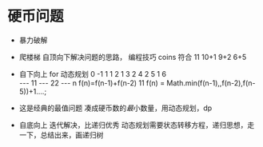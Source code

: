 # 硬币问题

- 暴力破解
- 爬楼梯 自顶向下解决问题的思路， 编程技巧
    coins 符合
    11  10+1   9+2   6+5
- 自下向上 for  动态规划
0  -1
1  1
2  1
3  2
4  2
5  1
6   
--- 11
--- 22
--- n
f(n)=f(n-1)+f(n-2)
        11  f(n) = Math.min(f(n-1),,f(n-2),f(n-5))+1....;

- 这是经典的最值问题  凑成硬币数的*最*小数量，用动态规划，dp
- 自底向上 迭代解决，比递归优秀
    动态规划需要状态转移方程，递归思想，走一下，总结出来，画递归树